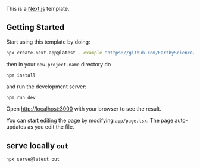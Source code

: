 This is a [Next.js](https://nextjs.org) template.

## Getting Started

Start using this template by doing:

```sh
npx create-next-app@latest --example "https://github.com/EarthyScience/next-project-site" [your-project-name]
```

then in your `new-project-name` directory do

```sh
npm install
```

and run the development server:

```bash
npm run dev
```

Open [http://localhost:3000](http://localhost:3000) with your browser to see the result.

You can start editing the page by modifying `app/page.tsx`. The page auto-updates as you edit the file.

## serve locally `out`

```sh
npx serve@latest out
```